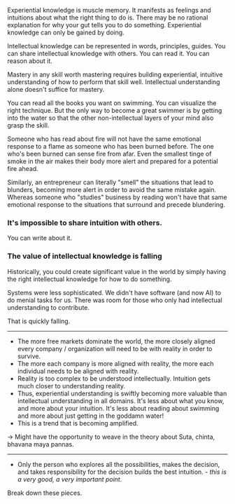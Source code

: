 Experiential knowledge is muscle memory. It manifests as feelings and intuitions about what the right thing to do is. There may be no rational explanation for why your gut tells you to do something. Experiential knowledge can only be gained by doing.

Intellectual knowledge can be represented in words, principles, guides. You can share intellectual knowledge with others. You can read it. You can reason about it.

Mastery in any skill worth mastering requires building experiential, intuitive understanding of how to perform that skill well. Intellectual understanding alone doesn't suffice for mastery.

You can read all the books you want on swimming. You can visualize the right technique. But the only way to become a great swimmer is by getting into the water so that the other non-intellectual layers of your mind also grasp the skill.

Someone who has read about fire will not have the same emotional response to a flame as someone who has been burned before. The one who's been burned can sense fire from afar. Even the smallest tinge of smoke in the air makes their body more alert and prepared for a potential fire ahead.

Similarly, an entrepreneur can literally "smell" the situations that lead to blunders, becoming more alert in order to avoid the same mistake again. Whereas someone who "studies" business by reading won't have that same emotional response to the situations that surround and precede blundering.
### It's impossible to share intuition with others.
You can write about it.
### The value of intellectual knowledge is falling
Historically, you could create significant value in the world by simply having the right intellectual knowledge for how to do something.

Systems were less sophisticated. We didn't have software (and now AI) to do menial tasks for us. There was room for those who only had intellectual understanding to contribute.

That is quickly falling.












---

- The more free markets dominate the world, the more closely aligned every company / organization will need to be with reality in order to survive.
- The more each company is more aligned with reality, the more each individual needs to be aligned with reality.
- Reality is too complex to be understood intellectually. Intuition gets much closer to understanding reality.
- Thus, experiential understanding is swiftly becoming more valuable than intellectual understanding in all domains. It's less about what you know, and more about your intuition. It's less about reading about swimming and more about just getting in the goddamn water!
- This is a trend that is becoming amplified.

-> Might have the opportunity to weave in the theory about Suta, chinta, bhavana maya pannas.

---

- Only the person who explores all the possibilities, makes the decision, and takes responsibility for the decision builds the best intuition. - *this is a very good, a very important point.*

Break down these pieces. 
